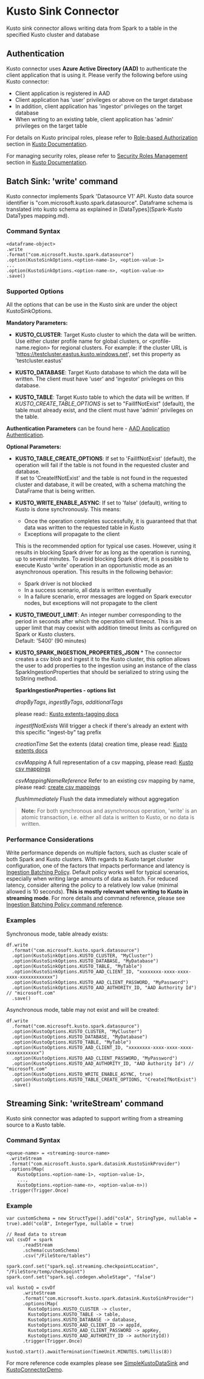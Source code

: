 # Kusto Sink Connector

Kusto sink connector allows writing data from Spark to a table 
in the specified Kusto cluster and database

## Authentication

Kusto connector uses **Azure Active Directory (AAD)** to authenticate the client application 
that is using it. Please verify the following before using Kusto connector:
 * Client application is registered in AAD
 * Client application has 'user' privileges or above on the target database
 * In addition, client application has 'ingestor' privileges on the target database
 * When writing to an existing table, client application has 'admin' privileges on the target table
 
 For details on Kusto principal roles, please refer to [Role-based Authorization](https://docs.microsoft.com/en-us/azure/kusto/management/access-control/role-based-authorization) 
 section in [Kusto Documentation](https://docs.microsoft.com/en-us/azure/kusto/).
 
 For managing security roles, please refer to [Security Roles Management](https://docs.microsoft.com/en-us/azure/kusto/management/security-roles) 
 section in [Kusto Documentation](https://docs.microsoft.com/en-us/azure/kusto/).
 
 ## Batch Sink: 'write' command
 
 Kusto connector implements Spark 'Datasource V1' API. 
 Kusto data source identifier is "com.microsoft.kusto.spark.datasource". 
 Dataframe schema is translated into kusto schema as explained in [DataTypes](Spark-Kusto DataTypes mapping.md).
 
 ### Command Syntax
 ```
 <dataframe-object>
 .write
 .format("com.microsoft.kusto.spark.datasource")
 .option(KustoSinkOptions.<option-name-1>, <option-value-1>
 ...
 .option(KustoSinkOptions.<option-name-n>, <option-value-n>
 .save()
 ```
 
 ### Supported Options
 
 All the options that can be use in the Kusto sink are under the object KustoSinkOptions.
 
**Mandatory Parameters:** 
 
* **KUSTO_CLUSTER**:
 Target Kusto cluster to which the data will be written.
 Use either cluster profile name for global clusters, or <profile-name.region> for regional clusters.
 For example: if the cluster URL is 'https://testcluster.eastus.kusto.windows.net', set this property 
 as 'testcluster.eastus' 
  
 * **KUSTO_DATABASE**: 
 Target Kusto database to which the data will be written. The client must have 'user' and 'ingestor' 
 privileges on this database.
 
 * **KUSTO_TABLE**: 
 Target Kusto table to which the data will be written. If _KUSTO_CREATE_TABLE_OPTIONS_ is 
 set to "FailIfNotExist" (default), the table must already exist, and the client must have 
 'admin' privileges on the table.
 
 **Authentication Parameters** can be found here - [AAD Application Authentication](Authentication.md). 
 
 **Optional Parameters:** 
 * **KUSTO_TABLE_CREATE_OPTIONS**: 
 If set to 'FailIfNotExist' (default), the operation will fail if the table is not found 
 in the requested cluster and database.  
 If set to 'CreateIfNotExist' and the table is not found in the requested cluster and database,
 it will be created, with a schema matching the DataFrame that is being written.
 
 * **KUSTO_WRITE_ENABLE_ASYNC**:
  If set to 'false' (default), writing to Kusto is done synchronously. This means:
   * Once the operation completes successfully, it is guaranteed that that data was written to
 the requested table in Kusto
   * Exceptions will propagate to the client
 
   This is the recommended option for typical use cases. However, using it results in blocking
 Spark driver for as long as the operation is running, up to several minutes. 
 To avoid blocking Spark driver, it is possible to execute Kusto 'write' operation in an 
 opportunistic mode as an asynchronous operation. This results in the following behavior:
   * Spark driver is not blocked
   * In a success scenario, all data is written eventually
   * In a failure scenario, error messages are logged on Spark executor nodes, 
 but exceptions will not propagate to the client
 
 * **KUSTO_TIMEOUT_LIMIT**:
   An integer number corresponding to the period in seconds after which the operation will timeout.
   This is an upper limit that may coexist with addition timeout limits as configured on Spark or Kusto clusters.  
   Default: '5400' (90 minutes)
   
 * **KUSTO_SPARK_INGESTION_PROPERTIES_JSON** *
 The connector creates a csv blob and ingest it to the Kusto cluster, this option allows the user to add properties to 
 the ingestion using an instance of the class SparkIngestionProperties that should be serialized to string using the toString
 method. 
 
    **SparkIngestionProperties - options list**
    
     *dropByTags*, *ingestByTags*, *additionalTags* 
    
     please read::
      [Kusto extents-tagging docs](https://docs.microsoft.com/en-us/azure/kusto/management/extents-overview#extent-tagging)
      
     *ingestIfNotExists*
     Will trigger a check if there's already an extent with this specific "ingest-by" tag prefix
     
     *creationTime*
     Set the extents (data) creation time, please read:
     [Kusto extents docs](https://docs.microsoft.com/en-us/azure/kusto/management/extents-overview)
     
     *csvMapping*
     A full representation of a csv mapping, please read:
     [Kusto csv mappings](https://docs.microsoft.com/en-us/azure/kusto/management/mappings)
 
     *csvMappingNameReference*
      Refer to an existing csv mapping by name, please read: 
     [create csv mappings](https://docs.microsoft.com/en-us/azure/kusto/management/tables#create-ingestion-mapping)

     *flushImmediately*
      Flush the data immediately without aggregation

 >**Note:**
 For both synchronous and asynchronous operation, 'write' is an atomic transaction, i.e. 
 either all data is written to Kusto, or no data is written. 
 
### Performance Considerations

Write performance depends on multiple factors, such as cluster scale of both Spark and Kusto clusters.
WIth regards to Kusto target cluster configuration, one of the factors that impacts performance and latency 
is [Ingestion Batching Policy](https://docs.microsoft.com/en-us/azure/kusto/concepts/batchingpolicy). Default policy 
works well for typical scenarios, especially when writing large amounts of data as batch. For reduced latency,
consider altering the policy to a relatively low value (minimal allowed is 10 seconds).
**This is mostly relevant when writing to Kusto in streaming mode**.
For more details and command reference, please see [Ingestion Batching Policy command reference](https://docs.microsoft.com/en-us/azure/kusto/management/batching-policy).
 
### Examples

Synchronous mode, table already exists:
```
df.write
  .format("com.microsoft.kusto.spark.datasource")
  .option(KustoSinkOptions.KUSTO_CLUSTER, "MyCluster")
  .option(KustoSinkOptions.KUSTO_DATABASE, "MyDatabase")
  .option(KustoSinkOptions.KUSTO_TABLE, "MyTable")
  .option(KustoSinkOptions.KUSTO_AAD_CLIENT_ID, "xxxxxxxx-xxxx-xxxx-xxxx-xxxxxxxxxxxx")
  .option(KustoSinkOptions.KUSTO_AAD_CLIENT_PASSWORD, "MyPassword") 
  .option(KustoSinkOptions.KUSTO_AAD_AUTHORITY_ID, "AAD Authority Id") // "microsoft.com"
  .save()
``` 

Asynchronous mode, table may not exist and will be created:
```
df.write
  .format("com.microsoft.kusto.spark.datasource")
  .option(KustoOptions.KUSTO_CLUSTER, "MyCluster")
  .option(KustoOptions.KUSTO_DATABASE, "MyDatabase")
  .option(KustoOptions.KUSTO_TABLE, "MyTable")
  .option(KustoOptions.KUSTO_AAD_CLIENT_ID, "xxxxxxxx-xxxx-xxxx-xxxx-xxxxxxxxxxxx")
  .option(KustoOptions.KUSTO_AAD_CLIENT_PASSWORD, "MyPassword") 
  .option(KustoOptions.KUSTO_AAD_AUTHORITY_ID, "AAD Authority Id") // "microsoft.com"
  .option(KustoOptions.KUSTO_WRITE_ENABLE_ASYNC, true)
  .option(KustoOptions.KUSTO_TABLE_CREATE_OPTIONS, "CreateIfNotExist")
  .save()
```

 ## Streaming Sink: 'writeStream' command
 
 Kusto sink connector was adapted to support writing from a streaming source to a Kusto table.
 
 ### Command Syntax
  ```
  <queue-name> = <streaming-source-name>
   .writeStream
   .format("com.microsoft.kusto.spark.datasink.KustoSinkProvider")
   .options(Map(
      KustoOptions.<option-name-1>, <option-value-1>,
      ...,
      KustoOptions.<option-name-n>, <option-value-n>))
   .trigger(Trigger.Once)
  ```
 ### Example
 ```
 var customSchema = new StructType().add("colA", StringType, nullable = true).add("colB", IntegerType, nullable = true)
 
 // Read data to stream 
 val csvDf = spark
       .readStream      
       .schema(customSchema)
       .csv("/FileStore/tables")
 
 spark.conf.set("spark.sql.streaming.checkpointLocation", "/FileStore/temp/checkpoint")
 spark.conf.set("spark.sql.codegen.wholeStage", "false")
 
 val kustoQ = csvDf
       .writeStream
       .format("com.microsoft.kusto.spark.datasink.KustoSinkProvider")
       .options(Map(
         KustoOptions.KUSTO_CLUSTER -> cluster,
         KustoOptions.KUSTO_TABLE -> table,
         KustoOptions.KUSTO_DATABASE -> database,
         KustoOptions.KUSTO_AAD_CLIENT_ID -> appId,
         KustoOptions.KUSTO_AAD_CLIENT_PASSWORD -> appKey,
         KustoOptions.KUSTO_AAD_AUTHORITY_ID -> authorityId))
       .trigger(Trigger.Once)
 
 kustoQ.start().awaitTermination(TimeUnit.MINUTES.toMillis(8))      
 ```
 
  For more reference code examples please see 
   [SimpleKustoDataSink](../samples/src/main/scala/SimpleKustoDataSink.scala) and 
   [KustoConnectorDemo](../samples/src/main/scala/KustoConnectorDemo.scala).